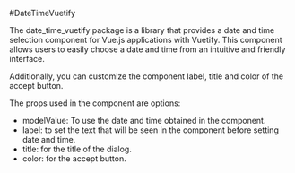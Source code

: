 #DateTimeVuetify

The date_time_vuetify package is a library that provides a date and time selection component for Vue.js applications with Vuetify. This component allows users to easily choose a date and time from an intuitive and friendly interface.

Additionally, you can customize the component label, title and color of the accept button.

The props used in the component are options:
+ modelValue: To use the date and time obtained in the component.
+ label: to set the text that will be seen in the component before setting date and time.
+ title: for the title of the dialog.
+ color: for the accept button.
